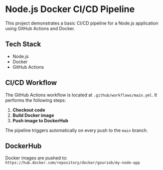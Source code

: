 # Node.js Docker CI/CD Pipeline

This project demonstrates a basic CI/CD pipeline for a Node.js application using GitHub Actions and Docker.

## Tech Stack

- Node.js
- Docker
- GitHub Actions

## CI/CD Workflow

The GitHub Actions workflow is located at `.github/workflows/main.yml`. It performs the following steps:

1. **Checkout code**
2. **Build Docker image**
3. **Push image to DockerHub**

The pipeline triggers automatically on every push to the `main` branch.

## DockerHub

Docker images are pushed to:  
`https://hub.docker.com/repository/docker/gouriob/my-node-app`




